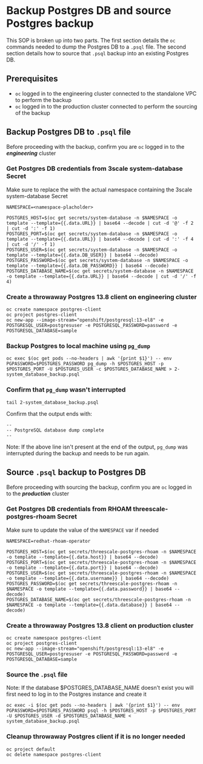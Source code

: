 # Backup Postgres DB and source Postgres backup

This SOP is broken up into two parts. The first section details the `oc` commands needed to dump the Postgres DB to a `.psql` file. The second section details how to source that `.psql` backup into an existing Postgres DB.

## Prerequisites
- `oc` logged in to the engineering cluster connected to the standalone VPC to perform the backup
- `oc` logged in to the production cluster connected to perform the sourcing of the backup

## Backup Postgres DB to `.psql` file
Before proceeding with the backup, confirm you are `oc` logged in to the _**engineering**_ cluster

### Get Postgres DB credentials from 3scale system-database Secret
Make sure to replace the <namespace-placeholder> with the actual namespace containing the 3scale system-database Secret
```
NAMESPACE=<namespace-placholder>

POSTGRES_HOST=$(oc get secrets/system-database -n $NAMESPACE -o template --template={{.data.URL}} | base64 --decode | cut -d '@' -f 2 | cut -d ':' -f 1)
POSTGRES_PORT=$(oc get secrets/system-database -n $NAMESPACE -o template --template={{.data.URL}} | base64 --decode | cut -d ':' -f 4 | cut -d '/' -f 1)
POSTGRES_USER=$(oc get secrets/system-database -n $NAMESPACE -o template --template={{.data.DB_USER}} | base64 --decode)
POSTGRES_PASSWORD=$(oc get secrets/system-database -n $NAMESPACE -o template --template={{.data.DB_PASSWORD}} | base64 --decode)
POSTGRES_DATABASE_NAME=$(oc get secrets/system-database -n $NAMESPACE -o template --template={{.data.URL}} | base64 --decode | cut -d '/' -f 4)
```

### Create a throwaway Postgres 13.8 client on engineering cluster
```
oc create namespace postgres-client
oc project postgres-client
oc new-app --image-stream="openshift/postgresql:13-el8" -e POSTGRESQL_USER=postgresuser -e POSTGRESQL_PASSWORD=password -e POSTGRESQL_DATABASE=sample
```

### Backup Postgres to local machine using `pg_dump`
```
oc exec $(oc get pods --no-headers | awk '{print $1}') -- env PGPASSWORD=$POSTGRES_PASSWORD pg_dump -h $POSTGRES_HOST -p $POSTGRES_PORT -U $POSTGRES_USER -c $POSTGRES_DATABASE_NAME > 2-system_database_backup.psql
```

### Confirm that `pg_dump` wasn't interrupted
```
tail 2-system_database_backup.psql
```
Confirm that the output ends with:
```
--
-- PostgreSQL database dump complete
--
```
Note: If the above line isn't present at the end of the output, `pg_dump` was interrupted during the backup and needs to be run again.

## Source `.psql` backup to Postgres DB
Before proceeding with sourcing the backup, confirm you are `oc` logged in to the _**production**_ cluster

### Get Postgres DB credentials from RHOAM threescale-postgres-rhoam Secret
Make sure to update the value of the `NAMESPACE` var if needed
```
NAMESPACE=redhat-rhoam-operator

POSTGRES_HOST=$(oc get secrets/threescale-postgres-rhoam -n $NAMESPACE -o template --template={{.data.host}} | base64 --decode)
POSTGRES_PORT=$(oc get secrets/threescale-postgres-rhoam -n $NAMESPACE -o template --template={{.data.port}} | base64 --decode)
POSTGRES_USER=$(oc get secrets/threescale-postgres-rhoam -n $NAMESPACE -o template --template={{.data.username}} | base64 --decode)
POSTGRES_PASSWORD=$(oc get secrets/threescale-postgres-rhoam -n $NAMESPACE -o template --template={{.data.password}} | base64 --decode)
POSTGRES_DATABASE_NAME=$(oc get secrets/threescale-postgres-rhoam -n $NAMESPACE -o template --template={{.data.database}} | base64 --decode)
```

### Create a throwaway Postgres 13.8 client on production cluster
```
oc create namespace postgres-client
oc project postgres-client
oc new-app --image-stream="openshift/postgresql:13-el8" -e POSTGRESQL_USER=postgresuser -e POSTGRESQL_PASSWORD=password -e POSTGRESQL_DATABASE=sample
```

### Source the `.psql` file
Note: If the database $POSTGRES_DATABASE_NAME doesn't exist you will first need to log in to the Postgres instance and create it
```
oc exec -i $(oc get pods --no-headers | awk '{print $1}') -- env PGPASSWORD=$POSTGRES_PASSWORD psql -h $POSTGRES_HOST -p $POSTGRES_PORT -U $POSTGRES_USER -d $POSTGRES_DATABASE_NAME < system_database_backup.psql
```

### Cleanup throwaway Postgres client if it is no longer needed
```
oc project default
oc delete namespace postgres-client
```